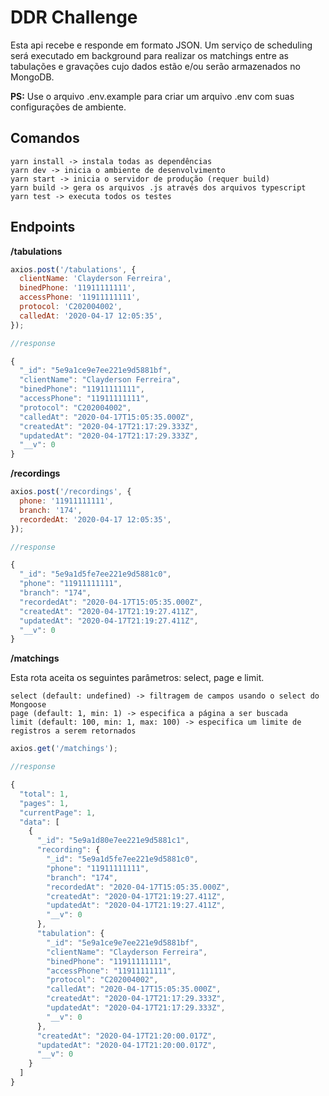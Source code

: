 # DDR Challenge

Esta api recebe e responde em formato JSON. Um serviço de scheduling será executado em background para realizar os matchings entre as tabulações e gravações cujo dados estão e/ou serão armazenados no MongoDB.

**PS:** Use o arquivo .env.example para criar um arquivo .env com suas configurações de ambiente.

## Comandos

```
yarn install -> instala todas as dependências
yarn dev -> inicia o ambiente de desenvolvimento
yarn start -> inicia o servidor de produção (requer build)
yarn build -> gera os arquivos .js através dos arquivos typescript
yarn test -> executa todos os testes
```

## Endpoints

**/tabulations**
```js
axios.post('/tabulations', {
  clientName: 'Clayderson Ferreira',
  binedPhone: '11911111111',
  accessPhone: '11911111111',
  protocol: 'C202004002',
  calledAt: '2020-04-17 12:05:35',
});

//response

{
  "_id": "5e9a1ce9e7ee221e9d5881bf",
  "clientName": "Clayderson Ferreira",
  "binedPhone": "11911111111",
  "accessPhone": "11911111111",
  "protocol": "C202004002",
  "calledAt": "2020-04-17T15:05:35.000Z",
  "createdAt": "2020-04-17T21:17:29.333Z",
  "updatedAt": "2020-04-17T21:17:29.333Z",
  "__v": 0
}
```

**/recordings**
```js
axios.post('/recordings', {
  phone: '11911111111',
  branch: '174',
  recordedAt: '2020-04-17 12:05:35',
});

//response

{
  "_id": "5e9a1d5fe7ee221e9d5881c0",
  "phone": "11911111111",
  "branch": "174",
  "recordedAt": "2020-04-17T15:05:35.000Z",
  "createdAt": "2020-04-17T21:19:27.411Z",
  "updatedAt": "2020-04-17T21:19:27.411Z",
  "__v": 0
}
```

**/matchings**

Esta rota aceita os seguintes parâmetros: select, page e limit.

```
select (default: undefined) -> filtragem de campos usando o select do Mongoose
page (default: 1, min: 1) -> especifica a página a ser buscada
limit (default: 100, min: 1, max: 100) -> especifica um limite de registros a serem retornados
```

```js
axios.get('/matchings');

//response

{
  "total": 1,
  "pages": 1,
  "currentPage": 1,
  "data": [
    {
      "_id": "5e9a1d80e7ee221e9d5881c1",
      "recording": {
        "_id": "5e9a1d5fe7ee221e9d5881c0",
        "phone": "11911111111",
        "branch": "174",
        "recordedAt": "2020-04-17T15:05:35.000Z",
        "createdAt": "2020-04-17T21:19:27.411Z",
        "updatedAt": "2020-04-17T21:19:27.411Z",
        "__v": 0
      },
      "tabulation": {
        "_id": "5e9a1ce9e7ee221e9d5881bf",
        "clientName": "Clayderson Ferreira",
        "binedPhone": "11911111111",
        "accessPhone": "11911111111",
        "protocol": "C202004002",
        "calledAt": "2020-04-17T15:05:35.000Z",
        "createdAt": "2020-04-17T21:17:29.333Z",
        "updatedAt": "2020-04-17T21:17:29.333Z",
        "__v": 0
      },
      "createdAt": "2020-04-17T21:20:00.017Z",
      "updatedAt": "2020-04-17T21:20:00.017Z",
      "__v": 0
    }
  ]
}
```
